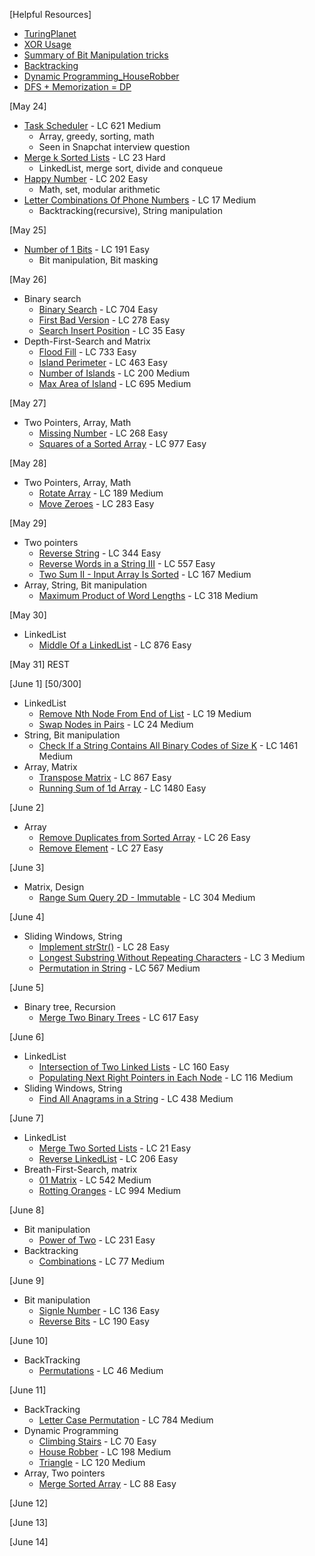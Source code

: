 [Helpful Resources]
  - [TuringPlanet](https://turingplanet.org/leetcode刷题系列/)
  - [XOR Usage](https://florian.github.io/xor-trick/)
  - [Summary of Bit Manipulation tricks](https://leetcode.com/problems/sum-of-two-integers/discuss/84278/A-summary%3A-how-to-use-bit-manipulation-to-solve-problems-easily-and-efficiently)
  - [Backtracking](https://leetcode.com/problems/permutations/discuss/18239/A-general-approach-to-backtracking-questions-in-Java-(Subsets-Permutations-Combination-Sum-Palindrome-Partioning))
  - [Dynamic Programming_HouseRobber](https://leetcode.com/problems/house-robber/discuss/156523/From-good-to-great.-How-to-approach-most-of-DP-problems.)
  - [DFS + Memorization = DP](https://liuzhenglaichn.gitbook.io/algorithm/dynamic-programming)

[May 24]
- [Task Scheduler](https://leetcode.com/problems/task-scheduler/) - LC 621 Medium 
  - Array, greedy, sorting, math
  - Seen in Snapchat interview question
- [Merge k Sorted Lists](https://leetcode.com/problems/merge-k-sorted-lists/) - LC 23 Hard
  - LinkedList, merge sort, divide and conqueue
- [Happy Number](https://leetcode.com/problems/happy-number/) - LC 202 Easy 
  - Math, set, modular arithmetic
- [Letter Combinations Of Phone Numbers](https://leetcode.com/problems/letter-combinations-of-a-phone-number/) - LC 17 Medium 
  - Backtracking(recursive), String manipulation

[May 25]
- [Number of 1 Bits](https://leetcode.com/problems/number-of-1-bits/) - LC 191 Easy
  - Bit manipulation, Bit masking

[May 26]
  - Binary search
    - [Binary Search](https://leetcode.com/problems/binary-search/) - LC 704 Easy
    - [First Bad Version](https://leetcode.com/problems/first-bad-version/) - LC 278 Easy
    - [Search Insert Position](https://leetcode.com/problems/search-insert-position/) - LC 35 Easy
  - Depth-First-Search and Matrix
    - [Flood Fill](https://leetcode.com/problems/flood-fill/) - LC 733 Easy
    - [Island Perimeter](https://leetcode.com/problems/island-perimeter/) - LC 463 Easy
    - [Number of Islands](https://leetcode.com/problems/number-of-islands/) - LC 200 Medium
    - [Max Area of Island](https://leetcode.com/problems/max-area-of-island/) - LC 695 Medium
    
[May 27]
  - Two Pointers, Array, Math
    - [Missing Number](https://leetcode.com/problems/missing-number/) - LC 268 Easy
    - [Squares of a Sorted Array](https://leetcode.com/problems/squares-of-a-sorted-array/) - LC 977 Easy

[May 28]
  - Two Pointers, Array, Math
    - [Rotate Array](https://leetcode.com/problems/rotate-array/) - LC 189 Medium
    - [Move Zeroes](https://leetcode.com/problems/move-zeroes/) - LC 283 Easy

[May 29]
  - Two pointers
    - [Reverse String](https://leetcode.com/problems/reverse-string/) - LC 344 Easy
    - [Reverse Words in a String III](https://leetcode.com/problems/reverse-words-in-a-string-iii/) - LC 557 Easy
    - [Two Sum II - Input Array Is Sorted](https://leetcode.com/problems/two-sum-ii-input-array-is-sorted/) - LC 167 Medium
  - Array, String, Bit manipulation
    - [Maximum Product of Word Lengths](https://leetcode.com/problems/maximum-product-of-word-lengths/) - LC 318 Medium

[May 30]
  - LinkedList
    - [Middle Of a LinkedList](https://leetcode.com/problems/middle-of-the-linked-list/) - LC 876 Easy

[May 31]
  REST
  
[June 1] [50/300]
  - LinkedList
    - [Remove Nth Node From End of List](https://leetcode.com/problems/remove-nth-node-from-end-of-list/) - LC 19 Medium
    - [Swap Nodes in Pairs](https://leetcode.com/problems/swap-nodes-in-pairs/) - LC 24 Medium
  - String, Bit manipulation
    - [Check If a String Contains All Binary Codes of Size K](https://leetcode.com/problems/check-if-a-string-contains-all-binary-codes-of-size-k/) - LC 1461 Medium
  - Array, Matrix
    - [Transpose Matrix](https://leetcode.com/problems/transpose-matrix/) - LC 867 Easy
    - [Running Sum of 1d Array](https://leetcode.com/problems/running-sum-of-1d-array/) - LC 1480 Easy

[June 2]
  - Array
    - [Remove Duplicates from Sorted Array](https://leetcode.com/problems/remove-duplicates-from-sorted-array/) - LC 26 Easy
    - [Remove Element](https://leetcode.com/problems/remove-element/) - LC 27 Easy

[June 3]
  - Matrix, Design
    - [Range Sum Query 2D - Immutable](https://leetcode.com/problems/range-sum-query-2d-immutable/) - LC 304 Medium

[June 4]
  - Sliding Windows, String
    - [Implement strStr()](https://leetcode.com/problems/implement-strstr/) - LC 28 Easy
    - [Longest Substring Without Repeating Characters](https://leetcode.com/problems/longest-substring-without-repeating-characters/) - LC 3 Medium
    - [Permutation in String](https://leetcode.com/problems/permutation-in-string/) - LC 567 Medium

[June 5]
  - Binary tree, Recursion
    - [Merge Two Binary Trees](https://leetcode.com/problems/merge-two-binary-trees/) - LC 617 Easy

[June 6]
  - LinkedList
    - [Intersection of Two Linked Lists](https://leetcode.com/problems/intersection-of-two-linked-lists/) - LC 160 Easy
    - [Populating Next Right Pointers in Each Node](https://leetcode.com/problems/populating-next-right-pointers-in-each-node/) - LC 116 Medium
  - Sliding Windows, String
    - [Find All Anagrams in a String](https://leetcode.com/problems/find-all-anagrams-in-a-string/) - LC 438 Medium

[June 7]
  - LinkedList
    - [Merge Two Sorted Lists](https://leetcode.com/problems/merge-two-sorted-lists/) - LC 21 Easy
    - [Reverse LinkedList](https://leetcode.com/problems/reverse-linked-list/) - LC 206 Easy
  - Breath-First-Search, matrix
    - [01 Matrix](https://leetcode.com/problems/01-matrix/) - LC 542 Medium
    - [Rotting Oranges](https://leetcode.com/problems/rotting-oranges/) - LC 994 Medium

[June 8]
  - Bit manipulation
    - [Power of Two](https://leetcode.com/problems/power-of-two/) - LC 231 Easy
  - Backtracking
    - [Combinations](https://leetcode.com/problems/combinations/) - LC 77 Medium

[June 9]
  - Bit manipulation
    - [Signle Number](https://leetcode.com/problems/single-number/) - LC 136 Easy
    - [Reverse Bits](https://leetcode.com/problems/reverse-bits/) - LC 190 Easy

[June 10]
  - BackTracking
    - [Permutations](https://leetcode.com/problems/permutations/) - LC 46 Medium


[June 11]
  - BackTracking
    - [Letter Case Permutation](https://leetcode.com/problems/letter-case-permutation/) - LC 784 Medium
  - Dynamic Programming
    - [Climbing Stairs](https://leetcode.com/problems/climbing-stairs/) - LC 70 Easy
    - [House Robber](https://leetcode.com/problems/house-robber/) - LC 198 Medium
    - [Triangle](https://leetcode.com/problems/triangle/) - LC 120 Medium
  - Array, Two pointers
    - [Merge Sorted Array](https://leetcode.com/problems/merge-sorted-array/) - LC 88 Easy


[June 12]



[June 13]



[June 14]



